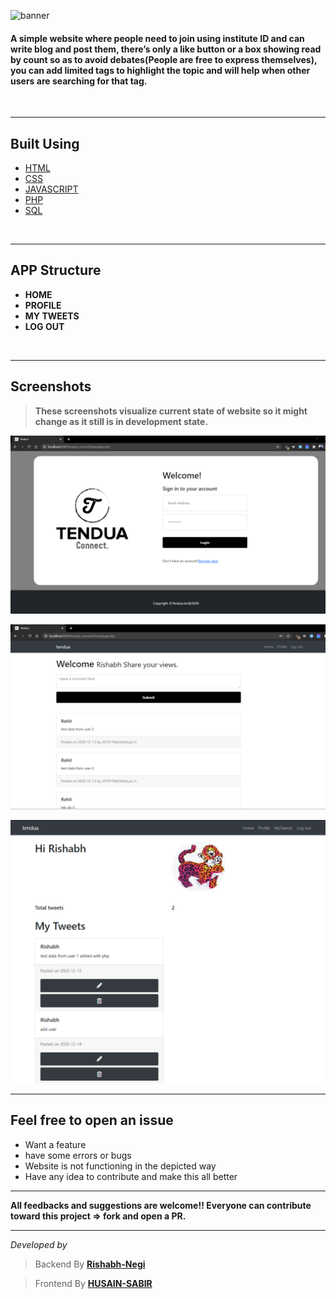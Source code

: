 ![banner](https://github.com/Rishabh-Negi/tendua_connect/blob/main/tendua.png?raw=true) 

#### A simple website where people need to join using institute ID and can write blog and post them, there’s only a like button or a box showing read by count so as to avoid debates(People are free to express themselves), you can add limited tags to highlight the topic and will help when other users are searching for that tag.
</br>

---
## Built Using 
- [HTML](#)
- [CSS](#)
- [JAVASCRIPT](#)
- [PHP](#)
- [SQL](#)


</br>

---
## APP Structure
 * **HOME**
 * **PROFILE**
 * **MY TWEETS**
 * **LOG OUT**


</br>

---
## Screenshots
> **These screenshots visualize current state of website so it might change as it still is in development state.**


![tendua_login](https://github.com/Rishabh-Negi/project_gallery/blob/master/tendua/login.PNG?raw=true)

![tendua_login](https://github.com/Rishabh-Negi/project_gallery/blob/master/tendua/home.PNG?raw=true) 

![tendua_login](https://github.com/Rishabh-Negi/project_gallery/blob/master/tendua/tweet.PNG?raw=true)
</br>

---
## Feel free to open an issue
- Want a feature 
- have some errors or bugs
- Website is not functioning in the depicted way
- Have any idea to contribute and make this all better

---
**All feedbacks and suggestions are welcome!! Everyone can contribute toward this project => fork and open a PR.**

---
_Developed by_
>Backend By **[Rishabh-Negi](https://github.com/Rishabh-Negi)** 

>Frontend By **[HUSAIN-SABIR](https://github.com/husainSabir)**


